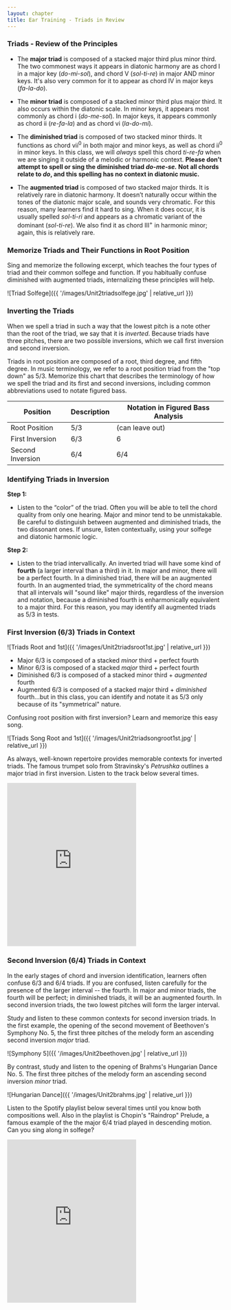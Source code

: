 ```yaml
---
layout: chapter
title: Ear Training - Triads in Review
---
```


### Triads - Review of the Principles

- The **major triad** is composed of a stacked major third plus minor third. The two commonest ways it appears in diatonic harmony are as chord I in a major key (*do-mi-sol*), and chord V (*sol-ti-re*) in major AND minor keys. It's also very common for it to appear as chord IV in major keys (*fa-la-do*).

- The **minor triad** is composed of a stacked minor third plus major third. It also occurs within the diatonic scale. In minor keys, it appears most commonly as chord i (*do-me-sol*). In major keys, it appears commonly as chord ii (*re-fa-la*) and as chord vi (*la-do-mi*).

- The **diminished triad** is composed of two stacked minor thirds. It functions as chord vii<sup>0</sup> in both major and minor keys, as well as chord ii<sup>0</sup> in minor keys. In this class, we will *always* spell this chord *ti-re-fa* when we are singing it outside of a melodic or harmonic context. **Please don’t attempt to spell or sing the diminished triad *do-me-se.* Not all chords relate to *do*, and this spelling has no context in diatonic music.**

- The **augmented triad** is composed of two stacked major thirds. It is relatively rare in diatonic harmony. It doesn’t naturally occur within the tones of the diatonic major scale, and sounds very chromatic. For this reason, many learners find it hard to sing. When it does occur, it is usually spelled *sol-ti-ri* and appears as a chromatic variant of the dominant (*sol-ti-re*). We also find it as chord III<sup>+</sup> in harmonic minor; again, this is relatively rare.

### Memorize Triads and Their Functions in Root Position

Sing and memorize the following excerpt, which teaches the four types of triad and their common solfege and function. If you habitually confuse diminished with augmented triads, internalizing these principles will help.

 ![Triad Solfege]({{ '/images/Unit2triadsolfege.jpg' | relative_url }})

### Inverting the Triads

When we spell a triad in such a way that the lowest pitch is a note other than the root of the triad, we say that it is *inverted*. Because triads have three pitches, there are two possible inversions, which we call first inversion and second inversion.

Triads in root position are composed of a root, third degree, and fifth degree. In music terminology, we refer to a root position triad from the "top down" as 5/3. Memorize this chart that describes the terminology of how we spell the triad and its first and second inversions, including common abbreviations used to notate figured bass.

Position | Description | Notation in Figured Bass Analysis
--- | --- | ---
Root Position | 5/3 | (can leave out)
First Inversion | 6/3 | 6
Second Inversion | 6/4 | 6/4

### Identifying Triads in Inversion

**Step 1:** 
- Listen to the “color” of the triad. Often you will be able to tell the chord quality from only one hearing. Major and minor tend to be unmistakable. Be careful to distinguish between augmented and diminished triads, the two dissonant ones. If unsure, listen contextually, using your solfege and diatonic harmonic logic.

**Step 2:** 
- Listen to the triad intervallically. An inverted triad will have some kind of **fourth** (a larger interval than a third) in it. In major and minor, there will be a perfect fourth. In a diminished triad, there will be an augmented fourth. In an augmented triad, the symmetricality of the chord means that all intervals will "sound like" major thirds, regardless of the inversion and notation, because a diminished fourth is enharmonically equivalent to a major third. For this reason, you may identify all augmented triads as 5/3 in tests.

### First Inversion (6/3) Triads in Context

 ![Triads Root and 1st]({{ '/images/Unit2triadsroot1st.jpg' | relative_url }})

 - Major 6/3 is composed of a stacked *minor* third + perfect fourth
 - Minor 6/3 is composed of a stacked *major* third + perfect fourth
 - Diminished 6/3 is composed of a stacked minor third + *augmented* fourth
 - Augmented 6/3 is composed of a stacked major third + *diminished* fourth...but in this class, you can identify and notate it as 5/3 only because of its "symmetrical" nature.

 Confusing root position with first inversion? Learn and memorize this easy song.

  ![Triads Song Root and 1st]({{ '/images/Unit2triadsongroot1st.jpg' | relative_url }})

  As always, well-known repertoire provides memorable contexts for inverted triads. The famous trumpet solo from Stravinsky's *Petrushka* outlines a major triad in first inversion. Listen to the track below several times.

  <iframe src="https://open.spotify.com/embed/playlist/2NkUgMHehnsrIora4pka8Y" width="300" height="380" frameborder="0" allowtransparency="true" allow="encrypted-media"></iframe>

### Second Inversion (6/4) Triads in Context

In the early stages of chord and inversion identification, learners often confuse 6/3 and 6/4 triads. If you are confused, listen carefully for the presence of the larger interval -- the fourth. In major and minor triads, the fourth will be perfect; in diminished triads, it will be an augmented fourth. In second inversion triads, the two lowest pitches will form the larger interval. 

Study and listen to these common contexts for second inversion triads. In the first example, the opening of the second movement of Beethoven's Symphony No. 5, the first three pitches of the melody form an ascending second inversion *major* triad.

 ![Symphony 5]({{ '/images/Unit2beethoven.jpg' | relative_url }})

 By contrast, study and listen to the opening of Brahms's Hungarian Dance No. 5. The first three pitches of the melody form an ascending second inversion *minor* triad.

 ![Hungarian Dance]({{ '/images/Unit2brahms.jpg' | relative_url }})

Listen to the Spotify playlist below several times until you know both compositions well. Also in the playlist is Chopin's "Raindrop" Prelude, a famous example of the the major 6/4 triad played in descending motion. Can you sing along in solfege?

<iframe src="https://open.spotify.com/embed/playlist/4pFs2WVxCNEFM3okXSw5ON" width="300" height="380" frameborder="0" allowtransparency="true" allow="encrypted-media"></iframe>